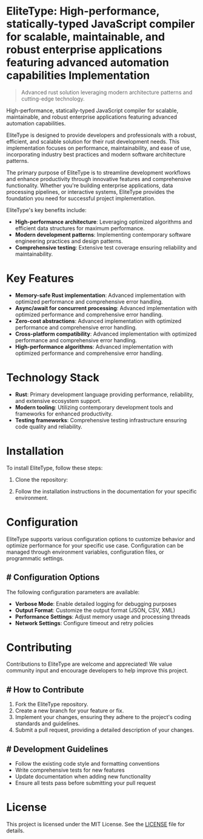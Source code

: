 <!-- fallback_EliteType_20250727051954_15885 -->

# EliteType: High-performance, statically-typed JavaScript compiler for scalable, maintainable, and robust enterprise applications featuring advanced automation capabilities Implementation
> Advanced rust solution leveraging modern architecture patterns and cutting-edge technology.

High-performance, statically-typed JavaScript compiler for scalable, maintainable, and robust enterprise applications featuring advanced automation capabilities.

EliteType is designed to provide developers and professionals with a robust, efficient, and scalable solution for their rust development needs. This implementation focuses on performance, maintainability, and ease of use, incorporating industry best practices and modern software architecture patterns.

The primary purpose of EliteType is to streamline development workflows and enhance productivity through innovative features and comprehensive functionality. Whether you're building enterprise applications, data processing pipelines, or interactive systems, EliteType provides the foundation you need for successful project implementation.

EliteType's key benefits include:

* **High-performance architecture**: Leveraging optimized algorithms and efficient data structures for maximum performance.
* **Modern development patterns**: Implementing contemporary software engineering practices and design patterns.
* **Comprehensive testing**: Extensive test coverage ensuring reliability and maintainability.

# Key Features

* **Memory-safe Rust implementation**: Advanced implementation with optimized performance and comprehensive error handling.
* **Async/await for concurrent processing**: Advanced implementation with optimized performance and comprehensive error handling.
* **Zero-cost abstractions**: Advanced implementation with optimized performance and comprehensive error handling.
* **Cross-platform compatibility**: Advanced implementation with optimized performance and comprehensive error handling.
* **High-performance algorithms**: Advanced implementation with optimized performance and comprehensive error handling.

# Technology Stack

* **Rust**: Primary development language providing performance, reliability, and extensive ecosystem support.
* **Modern tooling**: Utilizing contemporary development tools and frameworks for enhanced productivity.
* **Testing frameworks**: Comprehensive testing infrastructure ensuring code quality and reliability.

# Installation

To install EliteType, follow these steps:

1. Clone the repository:


2. Follow the installation instructions in the documentation for your specific environment.

# Configuration

EliteType supports various configuration options to customize behavior and optimize performance for your specific use case. Configuration can be managed through environment variables, configuration files, or programmatic settings.

## # Configuration Options

The following configuration parameters are available:

* **Verbose Mode**: Enable detailed logging for debugging purposes
* **Output Format**: Customize the output format (JSON, CSV, XML)
* **Performance Settings**: Adjust memory usage and processing threads
* **Network Settings**: Configure timeout and retry policies

# Contributing

Contributions to EliteType are welcome and appreciated! We value community input and encourage developers to help improve this project.

## # How to Contribute

1. Fork the EliteType repository.
2. Create a new branch for your feature or fix.
3. Implement your changes, ensuring they adhere to the project's coding standards and guidelines.
4. Submit a pull request, providing a detailed description of your changes.

## # Development Guidelines

* Follow the existing code style and formatting conventions
* Write comprehensive tests for new features
* Update documentation when adding new functionality
* Ensure all tests pass before submitting your pull request

# License

This project is licensed under the MIT License. See the [LICENSE](https://github.com/marcmotta/EliteType/blob/main/LICENSE) file for details.

